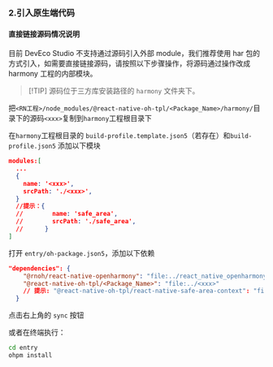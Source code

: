 <!-- {% raw %} -->
### 2.引入原生端代码

#### 直接链接源码情况说明

目前 DevEco Studio 不支持通过源码引入外部 module，我们推荐使用 har 包的方式引入，如需要直接链接源码，请按照以下步骤操作，将源码通过操作改成 harmony 工程的内部模块。

> [!TIP] 源码位于三方库安装路径的 `harmony` 文件夹下。

把`<RN工程>/node_modules/@react-native-oh-tpl/<Package_Name>/harmony/`目录下的源码`<xxx>`复制到`harmony`工程根目录下

在`harmony`工程根目录的 `build-profile.template.json5`（若存在）和`build-profile.json5` 添加以下模块

```json
modules:[
  ...
  {
    name: '<xxx>',
    srcPath: './<xxx>',
  }
  //提示：{
  //        name: 'safe_area',
  //        srcPath: './safe_area',
  //      } 
]
```

打开 `entry/oh-package.json5`，添加以下依赖

```json
"dependencies": {
    "@rnoh/react-native-openharmony": "file:../react_native_openharmony",
    "@react-native-oh-tpl/<Package_Name>": "file:../<xxx>"
    // 提示: "@react-native-oh-tpl/react-native-safe-area-context": "file:../safe_area"
  }
```

点击右上角的 `sync` 按钮

或者在终端执行：

```bash
cd entry
ohpm install
```

<!-- {% endraw %} -->